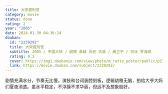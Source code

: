 ```yaml
---
title: 大宋提刑官
category: movie
status: done
rating: 2
year: "2005"
date: 2024-01-30 04:36:24
douban:
  id: "2239292"
  title: 大宋提刑官
  subtitle: 2005 / 中国大陆 / 剧情 悬疑 历史 古装 / 阚卫平 / 何冰 罗海琼
  rating: 9.3
  cover: https://img1.doubanio.com/view/photo/m_ratio_poster/public/p2397544089.jpg
  link: https://movie.douban.com/subject/2239292/
---
```


剧情充满水分，节奏无比慢，演技和台词装腔刻板，逻辑幼稚无脑，拍给大爷大妈们夏夜消遣。虽水平稳定，不浮躁不求华丽，但远不及想象般好。
